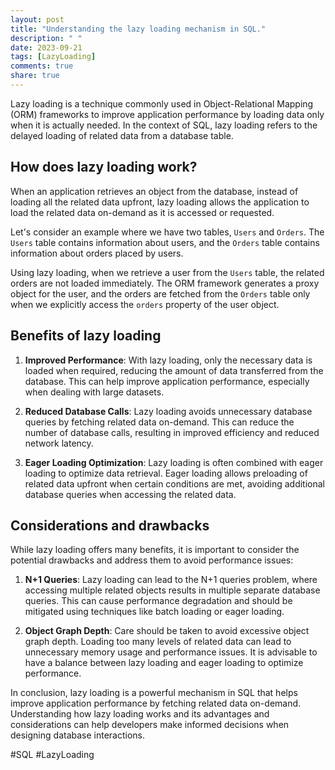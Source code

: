 ```yaml
---
layout: post
title: "Understanding the lazy loading mechanism in SQL."
description: " "
date: 2023-09-21
tags: [LazyLoading]
comments: true
share: true
---
```


Lazy loading is a technique commonly used in Object-Relational Mapping (ORM) frameworks to improve application performance by loading data only when it is actually needed. In the context of SQL, lazy loading refers to the delayed loading of related data from a database table.

## How does lazy loading work?

When an application retrieves an object from the database, instead of loading all the related data upfront, lazy loading allows the application to load the related data on-demand as it is accessed or requested.

Let's consider an example where we have two tables, `Users` and `Orders`. The `Users` table contains information about users, and the `Orders` table contains information about orders placed by users.

Using lazy loading, when we retrieve a user from the `Users` table, the related orders are not loaded immediately. The ORM framework generates a proxy object for the user, and the orders are fetched from the `Orders` table only when we explicitly access the `orders` property of the user object.

## Benefits of lazy loading

1. **Improved Performance**: With lazy loading, only the necessary data is loaded when required, reducing the amount of data transferred from the database. This can help improve application performance, especially when dealing with large datasets.

2. **Reduced Database Calls**: Lazy loading avoids unnecessary database queries by fetching related data on-demand. This can reduce the number of database calls, resulting in improved efficiency and reduced network latency.

3. **Eager Loading Optimization**: Lazy loading is often combined with eager loading to optimize data retrieval. Eager loading allows preloading of related data upfront when certain conditions are met, avoiding additional database queries when accessing the related data.

## Considerations and drawbacks

While lazy loading offers many benefits, it is important to consider the potential drawbacks and address them to avoid performance issues:

1. **N+1 Queries**: Lazy loading can lead to the N+1 queries problem, where accessing multiple related objects results in multiple separate database queries. This can cause performance degradation and should be mitigated using techniques like batch loading or eager loading.

2. **Object Graph Depth**: Care should be taken to avoid excessive object graph depth. Loading too many levels of related data can lead to unnecessary memory usage and performance issues. It is advisable to have a balance between lazy loading and eager loading to optimize performance.

In conclusion, lazy loading is a powerful mechanism in SQL that helps improve application performance by fetching related data on-demand. Understanding how lazy loading works and its advantages and considerations can help developers make informed decisions when designing database interactions.

#SQL #LazyLoading